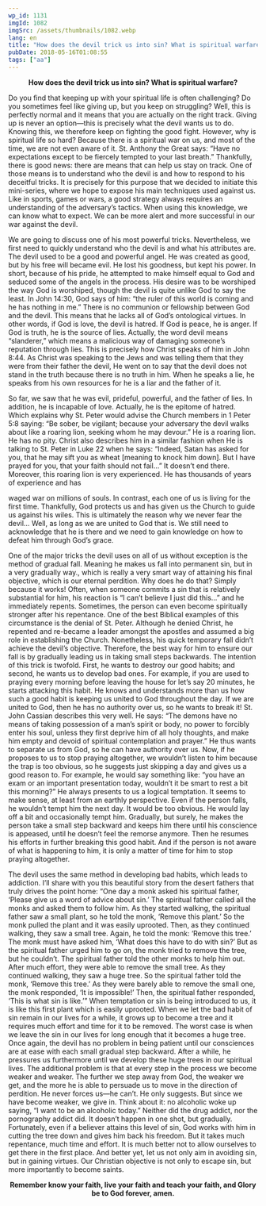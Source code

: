 ```yaml
---
wp_id: 1131
imgId: 1082
imgSrc: /assets/thumbnails/1082.webp
lang: en
title: "How does the devil trick us into sin? What is spiritual warfare?"
pubDate: 2018-05-16T01:08:55
tags: ["aa"]
---
```


<!-- page: 6 -->

<p style="text-align: center;"><strong>How does the devil trick us into sin? What is spiritual warfare?</strong></p>
<p>Do you find that keeping up with your spiritual life is often challenging? Do you sometimes feel like giving up, but you keep on struggling? Well, this is perfectly normal and it means that you are actually on the right track. Giving up is never an option—this is precisely what the devil wants us to do. Knowing this, we therefore keep on fighting the good fight. However, why is spiritual life so hard? Because there is a spiritual war on us, and most of the time, we are not even aware of it. St. Anthony the Great says: “Have no expectations except to be fiercely tempted to your last breath.” Thankfully, there is good news: there are means that can help us stay on track. One of those means is to understand who the devil is and how to respond to his deceitful tricks. It is precisely for this purpose that we decided to initiate this mini-series, where we hope to expose his main techniques used against us. Like in sports, games or wars, a good strategy always requires an understanding of the adversary’s tactics. When using this knowledge, we can know what to expect. We can be more alert and more successful in our war against the devil.</p>
<p>We are going to discuss one of his most powerful tricks. Nevertheless, we first need to quickly understand who the devil is and what his attributes are. The devil used to be a good and powerful angel. He was created as good, but by his free will became evil. He lost his goodness, but kept his power. In short, because of his pride, he attempted to make himself equal to God and seduced some of the angels in the process. His desire was to be worshiped the way God is worshiped, though the devil is quite unlike God to say the least. In John 14:30, God says of him: “the ruler of this world is coming and he has nothing in me.” There is no communion or fellowship between God and the devil. This means that he lacks all of God’s ontological virtues. In other words, if God is love, the devil is hatred. If God is peace, he is anger. If God is truth, he is the source of lies. Actually, the word devil means “slanderer,” which means a malicious way of damaging someone’s reputation through lies. This is precisely how Christ speaks of him in John 8:44. As Christ was speaking to the Jews and was telling them that they were from their father the devil, He went on to say that the devil does not stand in the truth because there is no truth in him. When he speaks a lie, he speaks from his own resources for he is a liar and the father of it.</p>
<p>So far, we saw that he was evil, prideful, powerful, and the father of lies. In addition, he is incapable of love. Actually, he is the epitome of hatred. Which explains why St. Peter would advise the Church members in 1 Peter 5:8 saying: “Be sober, be vigilant; because your adversary the devil walks about like a roaring lion, seeking whom he may devour.” He is a roaring lion. He has no pity. Christ also describes him in a similar fashion when He is talking to St. Peter in Luke 22 when he says: “Indeed, Satan has asked for you, that he may sift you as wheat [meaning to knock him down]. But I have prayed for you, that your faith should not fail…” It doesn’t end there. Moreover, this roaring lion is very experienced. He has thousands of years of experience and has</p>
<p>waged war on millions of souls. In contrast, each one of us is living for the first time. Thankfully, God protects us and has given us the Church to guide us against his wiles. This is ultimately the reason why we never fear the devil… Well, as long as we are united to God that is. We still need to acknowledge that he is there and we need to gain knowledge on how to defeat him through God’s grace.</p>
<p>One of the major tricks the devil uses on all of us without exception is the method of gradual fall. Meaning he makes us fall into permanent sin, but in a very gradually way., which is really a very smart way of attaining his final objective, which is our eternal perdition. Why does he do that? Simply because it works! Often, when someone commits a sin that is relatively substantial for him, his reaction is “I can’t believe I just did this…” and he immediately repents. Sometimes, the person can even become spiritually stronger after his repentance. One of the best Biblical examples of this circumstance is the denial of St. Peter. Although he denied Christ, he repented and re-became a leader amongst the apostles and assumed a big role in establishing the Church. Nonetheless, his quick temporary fall didn’t achieve the devil’s objective. Therefore, the best way for him to ensure our fall is by gradually leading us in taking small steps backwards. The intention of this trick is twofold. First, he wants to destroy our good habits; and second, he wants us to develop bad ones. For example, if you are used to praying every morning before leaving the house for let’s say 20 minutes, he starts attacking this habit. He knows and understands more than us how such a good habit is keeping us united to God throughout the day. If we are united to God, then he has no authority over us, so he wants to break it! St. John Cassian describes this very well. He says: “The demons have no means of taking possession of a man&#8217;s spirit or body, no power to forcibly enter his soul, unless they first deprive him of all holy thoughts, and make him empty and devoid of spiritual contemplation and prayer.” He thus wants to separate us from God, so he can have authority over us. Now, if he proposes to us to stop praying altogether, we wouldn’t listen to him because the trap is too obvious, so he suggests just skipping a day and gives us a good reason to. For example, he would say something like: “you have an exam or an important presentation today, wouldn’t it be smart to rest a bit this morning?” He always presents to us a logical temptation. It seems to make sense, at least from an earthly perspective. Even if the person falls, he wouldn’t tempt him the next day. It would be too obvious. He would lay off a bit and occasionally tempt him. Gradually, but surely, he makes the person take a small step backward and keeps him there until his conscience is appeased, until he doesn’t feel the remorse anymore. Then he resumes his efforts in further breaking this good habit. And if the person is not aware of what is happening to him, it is only a matter of time for him to stop praying altogether.</p>
<p>The devil uses the same method in developing bad habits, which leads to addiction. I’ll share with you this beautiful story from the desert fathers that truly drives the point home: “One day a monk asked his spiritual father, ‘Please give us a word of advice about sin.’ The spiritual father called all the monks and asked them to follow him. As they started walking, the spiritual father saw a small plant, so he told the monk, ‘Remove this plant.’ So the monk pulled the plant and it was easily uprooted. Then, as they continued walking, they saw a small tree. Again, he told the monk: ‘Remove this tree.’ The monk must have asked him, ‘What does this have to do with sin?’ But as the spiritual father urged him to go on, the monk tried to remove the tree, but he couldn’t. The spiritual father told the other monks to help him out. After much effort, they were able to remove the small tree. As they continued walking, they saw a huge tree. So the spiritual father told the monk, ‘Remove this tree.’ As they were barely able to remove the small one, the monk responded, ‘It is impossible!’ Then, the spiritual father responded, ‘This is what sin is like.’” When temptation or sin is being introduced to us, it is like this first plant which is easily uprooted. When we let the bad habit of sin remain in our lives for a while, it grows up to become a tree and it requires much effort and time for it to be removed. The worst case is when we leave the sin in our lives for long enough that it becomes a huge tree. Once again, the devil has no problem in being patient until our consciences are at ease with each small gradual step backward. After a while, he pressures us furthermore until we develop these huge trees in our spiritual lives. The additional problem is that at every step in the process we become weaker and weaker. The further we step away from God, the weaker we get, and the more he is able to persuade us to move in the direction of perdition. He never forces us—he can’t. He only suggests. But since we have become weaker, we give in. Think about it: no alcoholic woke up saying, “I want to be an alcoholic today.” Neither did the drug addict, nor the pornography addict did. It doesn’t happen in one shot, but gradually. Fortunately, even if a believer attains this level of sin, God works with him in cutting the tree down and gives him back his freedom. But it takes much repentance, much time and effort. It is much better not to allow ourselves to get there in the first place. And better yet, let us not only aim in avoiding sin, but in gaining virtues. Our Christian objective is not only to escape sin, but more importantly to become saints.</p>
<p style="text-align: center;"><strong>Remember know your faith, live your faith and teach your faith, and Glory be to God forever, amen.</strong></p>
